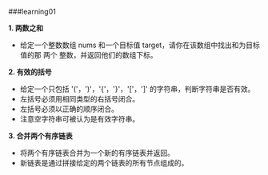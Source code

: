 ###learning01

**1. 两数之和**  
- 给定一个整数数组 nums 和一个目标值 target，请你在该数组中找出和为目标值的那 两个 整数，并返回他们的数组下标。

**2. 有效的括号**

- 给定一个只包括 '('，')'，'{'，'}'，'['，']' 的字符串，判断字符串是否有效。
- 左括号必须用相同类型的右括号闭合。
- 左括号必须以正确的顺序闭合。
- 注意空字符串可被认为是有效字符串。

**3. 合并两个有序链表**

- 将两个有序链表合并为一个新的有序链表并返回。
- 新链表是通过拼接给定的两个链表的所有节点组成的。